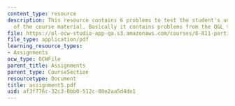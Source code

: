 ```yaml
---
content_type: resource
description: This resource contains 6 problems to test the student's understanding
  of the course material. Basically it contains problems from the Q&L textbook.
file: https://ol-ocw-studio-app-qa.s3.amazonaws.com/courses/8-811-particle-physics-ii-fall-2005/af3f776c32c30bb0512c08e2aa5d4de1_assignment5.pdf
file_type: application/pdf
learning_resource_types:
- Assignments
ocw_type: OCWFile
parent_title: Assignments
parent_type: CourseSection
resourcetype: Document
title: assignment5.pdf
uid: af3f776c-32c3-0bb0-512c-08e2aa5d4de1
---
```

